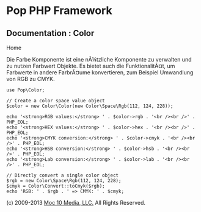 Pop PHP Framework
=================

Documentation : Color
---------------------

Home

Die Farbe Komponente ist eine nÃ¼tzliche Komponente zu verwalten und zu
nutzen Farbwert Objekte. Es bietet auch die FunktionalitÃ¤t, um
Farbwerte in andere FarbrÃ¤ume konvertieren, zum Beispiel Umwandlung von
RGB zu CMYK.

    use Pop\Color;

    // Create a color space value object
    $color = new Color\Color(new Color\Space\Rgb(112, 124, 228));

    echo '<strong>RGB values:</strong> ' . $color->rgb . '<br /><br />' . PHP_EOL;
    echo '<strong>HEX values:</strong> ' . $color->hex . '<br /><br />' . PHP_EOL;
    echo '<strong>CMYK conversion:</strong> ' . $color->cmyk . '<br /><br />' . PHP_EOL;
    echo '<strong>HSB conversion:</strong> ' . $color->hsb . '<br /><br />' . PHP_EOL;
    echo '<strong>Lab conversion:</strong> ' . $color->lab . '<br /><br />' . PHP_EOL;

    // Directly convert a single color object
    $rgb = new Color\Space\Rgb(112, 124, 228);
    $cmyk = Color\Convert::toCmyk($rgb);
    echo 'RGB: ' . $rgb . ' => CMYK: ' . $cmyk;

\(c) 2009-2013 [Moc 10 Media, LLC.](http://www.moc10media.com) All
Rights Reserved.
